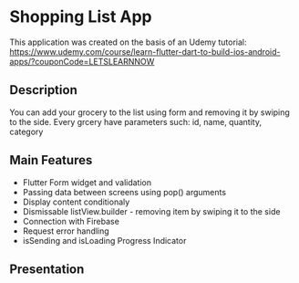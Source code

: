 # Shopping List App

This application was created on the basis of an Udemy tutorial: https://www.udemy.com/course/learn-flutter-dart-to-build-ios-android-apps/?couponCode=LETSLEARNNOW

## Description

You can add your grocery to the list using form and removing it by swiping to the side.
Every grcery have parameters such: id, name, quantity, category

## Main Features

- Flutter Form widget and validation
- Passing data between screens using pop() arguments 
- Display content conditionaly
- Dismissable listView.builder - removing item by swiping it to the side
- Connection with Firebase
- Request error handling
- isSending and isLoading Progress Indicator

## Presentation



